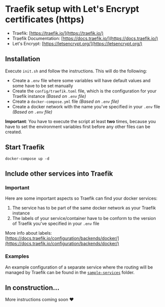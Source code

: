 # Traefik setup with Let's Encrypt certificates (https)

* Traefik: [https://traefik.io/](https://traefik.io/)
* Traefik Documentation: [https://docs.traefik.io/](https://docs.traefik.io/)
* Let's Encrypt: [https://letsencrypt.org/](https://letsencrypt.org/)

## Installation
Execute `init.sh` and follow the instructions. This will do the following:

* Create a `.env` file where some variables will have default values and some have to be set manually
* Create the `config/traefik.toml` file, which is the configuration for your Traefik instance *(Based on `.env` file)*
* Create a `docker-compose.yml` file *(Based on `.env` file)*
* Create a docker network with the name you've specified in your `.env` file *(Based on `.env` file)*

**Important**: You have to execute the script at least **two** times, because you have to set the environment variables first before any other files can be created.

## Start Traefik

`docker-compose up -d`

## Include other services into Traefik

### Important

Here are some important aspects so Traefik can find your docker services:

1. The service has to be part of the same docker network as your Traefik instance
2. The labels of your service/container have to be conform to the version of Traefik you've specified in your `.env` file

More info about labels: [https://docs.traefik.io/configuration/backends/docker/](https://docs.traefik.io/configuration/backends/docker/)

### Examples

An example configuration of a separate service where the routing will be managed by Traefik can be found in the [`sample-services`](https://github.com/blue995/server-traefik/tree/master/sample-services) folder.

## In construction...

More instructions coming soon :heart:
